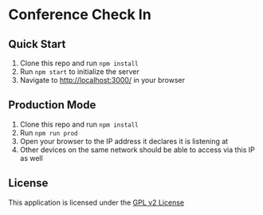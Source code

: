 # Conference Check In

## Quick Start

1. Clone this repo and run `npm install`
3. Run `npm start` to initialize the server
4. Navigate to [http://localhost:3000/](http://localhost:3000/) in your browser

## Production Mode

1. Clone this repo and run `npm install`
2. Run `npm run prod`
3. Open your browser to the IP address it declares it is listening at
4. Other devices on the same network should be able to access via this IP as well

## License

This application is licensed under the [GPL v2 License](http://www.gnu.org/licenses/old-licenses/gpl-2.0.en.html)
